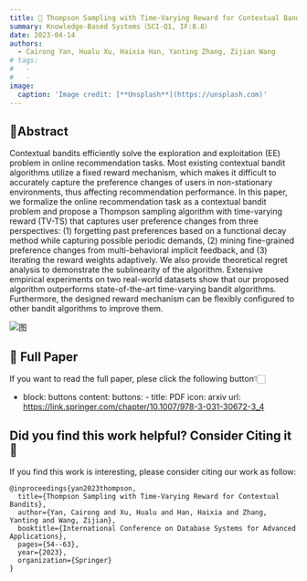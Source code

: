 ```yaml
---
title: 🙇 Thompson Sampling with Time-Varying Reward for Contextual Bandits
summary: Knowledge-Based Systems（SCI-Q1, IF:8.8）
date: 2023-04-14
authors:
  - Cairong Yan, Hualu Xu, Haixia Han, Yanting Zhang, Zijian Wang
# tags:
#   - 
#   - 
image:
  caption: 'Image credit: [**Unsplash**](https://unsplash.com)'
---
```

## 🌟Abstract
Contextual bandits efficiently solve the exploration and exploitation (EE) problem in online recommendation tasks. Most existing contextual bandit algorithms utilize a fixed reward mechanism, which makes it difficult to accurately capture the preference changes of users in non-stationary environments, thus affecting recommendation performance. In this paper, we formalize the online recommendation task as a contextual bandit problem and propose a Thompson sampling algorithm with time-varying reward (TV-TS) that captures user preference changes from three perspectives: (1) forgetting past preferences based on a functional decay method while capturing possible periodic demands, (2) mining fine-grained preference changes from multi-behavioral implicit feedback, and (3) iterating the reward weights adaptively. We also provide theoretical regret analysis to demonstrate the sublinearity of the algorithm. Extensive empirical experiments on two real-world datasets show that our proposed algorithm outperforms state-of-the-art time-varying bandit algorithms. Furthermore, the designed reward mechanism can be flexibly configured to other bandit algorithms to improve them.

![图](/xuhualu2.png "The workflow of a contextual bandit configured with TV-RM.")
## 🌟 Full Paper
If you want to read the full paper, plese click the following button👇🏻
- block: buttons
    content:
      buttons:
        - title: PDF
          icon: arxiv
          url: https://link.springer.com/chapter/10.1007/978-3-031-30672-3_4

## Did you find this work helpful? Consider Citing it 🙌
If you find this work is interesting, please consider citing our work as follow:
```
@inproceedings{yan2023thompson,
  title={Thompson Sampling with Time-Varying Reward for Contextual Bandits},
  author={Yan, Cairong and Xu, Hualu and Han, Haixia and Zhang, Yanting and Wang, Zijian},
  booktitle={International Conference on Database Systems for Advanced Applications},
  pages={54--63},
  year={2023},
  organization={Springer}
}
```






